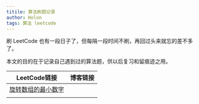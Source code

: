 ```yaml
---
titile: 算法刷题记录
author: Holon
tags: 算法 leetcode
---
```


刷 LeetCode 也有一段日子了，但每隔一段时间不刷，再回过头来就忘的差不多了。

本文的目的在于记录自己遇到过的算法题，供以后复习和留痕迹之用。

| LeetCode链接                                                 | 博客链接 |
| ------------------------------------------------------------ | -------- |
| [旋转数组的最小数字](https://leetcode-cn.com/problems/xuan-zhuan-shu-zu-de-zui-xiao-shu-zi-lcof/) |          |
|                                                              |          |

